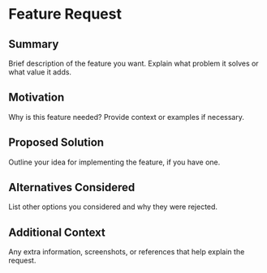 # Feature Request

## Summary
Brief description of the feature you want. Explain what problem it solves or what value it adds.

## Motivation
Why is this feature needed? Provide context or examples if necessary.

## Proposed Solution
Outline your idea for implementing the feature, if you have one.

## Alternatives Considered
List other options you considered and why they were rejected.

## Additional Context
Any extra information, screenshots, or references that help explain the request.
